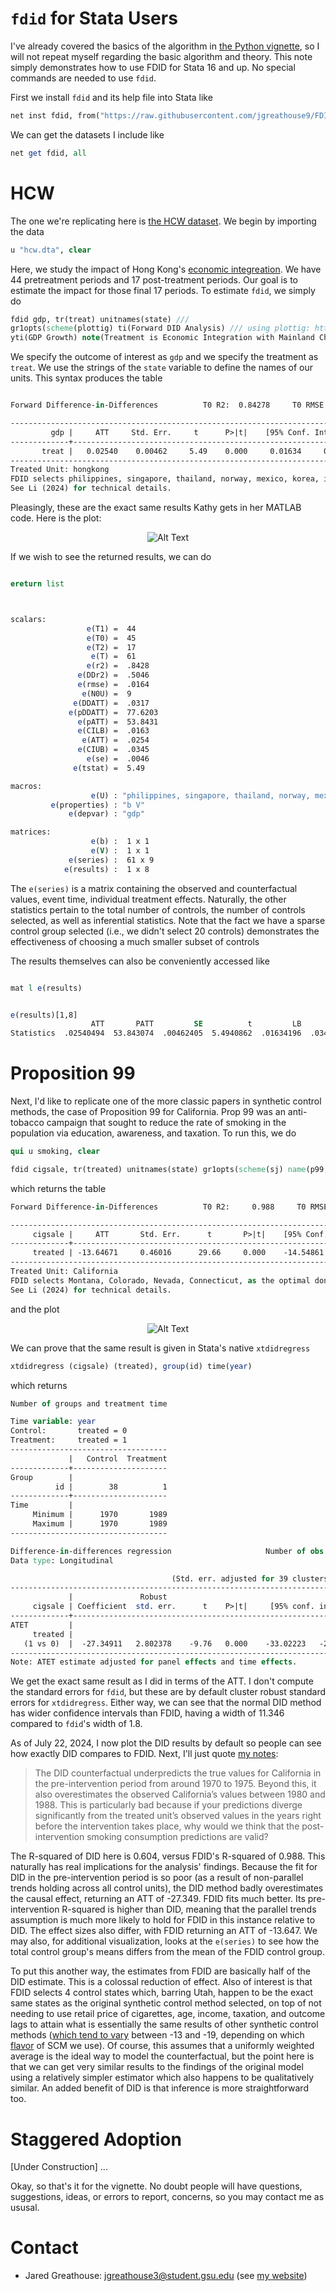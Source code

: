 # ```fdid``` for Stata Users

I've already covered the basics of the algorithm in [the Python vignette](https://github.com/jgreathouse9/FDIDTutorial/blob/main/Vignette.md), so I will not repeat myself regarding the basic algorithm and theory. This note simply demonstrates how to use FDID for Stata 16 and up. No special commands are needed to use ```fdid```.

First we install ```fdid``` and its help file into Stata like

```stata
net inst fdid, from("https://raw.githubusercontent.com/jgreathouse9/FDIDTutorial/main") replace
```
We can get the datasets I include like
```stata
net get fdid, all
```
# HCW

The one we're replicating here is [the HCW dataset](https://doi.org/10.1002/jae.1230). We begin by importing the data

```stata
u "hcw.dta", clear
```

Here, we study the impact of Hong Kong's [economic integreation](https://www.henleyglobal.com/residence-investment/hong-kong/cepa-hong-kong-china). We have 44 pretreatment periods and 17 post-treatment periods. Our goal is to estimate the impact for those final 17 periods. To estimate ```fdid```, we simply do
```stata
fdid gdp, tr(treat) unitnames(state) ///
gr1opts(scheme(plottig) ti(Forward DID Analysis) /// using plottig: https://www.stata.com/meeting/switzerland16/slides/bischof-switzerland16.pdf
yti(GDP Growth) note(Treatment is Economic Integration with Mainland China) legend(order(1 "Hong Kong" 2 "FDID Counterfactual") pos(12)))
```
We specify the outcome of interest as ```gdp``` and we specify the treatment as ```treat```. We use the strings of the ```state``` variable to define the names of our units. This syntax produces the table
```stata

Forward Difference-in-Differences          T0 R2:  0.84278     T0 RMSE:  0.01638

-----------------------------------------------------------------------------
         gdp |     ATT     Std. Err.     t      P>|t|    [95% Conf. Interval]
-------------+---------------------------------------------------------------
       treat |   0.02540    0.00462     5.49    0.000     0.01634     0.03447
-----------------------------------------------------------------------------
Treated Unit: hongkong
FDID selects philippines, singapore, thailand, norway, mexico, korea, indonesia, newzealand, malaysia, as the optimal donors.
See Li (2024) for technical details.
```

Pleasingly, these are the exact same results Kathy gets in her MATLAB code. Here is the plot:
<p align="center">
  <img src="fithongkong.png" alt="Alt Text">
</p>

If we wish to see the returned results, we can do
```stata

ereturn list



scalars:
                 e(T1) =  44
                 e(T0) =  45
                 e(T2) =  17
                  e(T) =  61
                 e(r2) =  .8428
               e(DDr2) =  .5046
               e(rmse) =  .0164
                e(N0U) =  9
              e(DDATT) =  .0317
             e(pDDATT) =  77.6203
               e(pATT) =  53.8431
               e(CILB) =  .0163
                e(ATT) =  .0254
               e(CIUB) =  .0345
                 e(se) =  .0046
              e(tstat) =  5.49

macros:
                  e(U) : "philippines, singapore, thailand, norway, mexico, korea, indonesia, newzealand, malaysia,"
         e(properties) : "b V"
             e(depvar) : "gdp"

matrices:
                  e(b) :  1 x 1
                  e(V) :  1 x 1
             e(series) :  61 x 9
            e(results) :  1 x 8

```
The ```e(series)``` is a matrix containing the observed and counterfactual values, event time, individual treatment effects. Naturally, the other statistics pertain to the total number of controls, the number of controls selected, as well as inferential statistics. Note that the fact we have a sparse control group selected (i.e., we didn't select 20 controls) demonstrates the effectiveness of choosing a much smaller subset of controls

The results themselves can also be conveniently accessed like
```stata

mat l e(results)


e(results)[1,8]
                  ATT       PATT         SE          t         LB         UB         R2       RMSE
Statistics  .02540494  53.843074  .00462405  5.4940862  .01634196  .03446791   .8427835     .01638

```

# Proposition 99

Next, I'd like to replicate one of the more classic papers in synthetic control methods, the case of Proposition 99 for California. Prop 99 was an anti-tobacco campaign that sought to reduce the rate of smoking in the population via education, awareness, and taxation. To run this, we do

```stata
qui u smoking, clear

fdid cigsale, tr(treated) unitnames(state) gr1opts(scheme(sj) name(p99, replace))
```
which returns the table
```stata
Forward Difference-in-Differences          T0 R2:     0.988     T0 RMSE:     1.282

-----------------------------------------------------------------------------------------
     cigsale |     ATT       Std. Err.      t       P>|t|    [95% Conf. Interval]
-------------+---------------------------------------------------------------------------
     treated | -13.64671     0.46016      29.66     0.000    -14.54861  -12.74481
-----------------------------------------------------------------------------------------
Treated Unit: California
FDID selects Montana, Colorado, Nevada, Connecticut, as the optimal donors.
See Li (2024) for technical details.
```
and the plot
<p align="center">
  <img src="fitCali.png" alt="Alt Text">
</p>

We can prove that the same result is given in Stata's native ```xtdidregress```

```stata
xtdidregress (cigsale) (treated), group(id) time(year)
```
which returns
```stata
Number of groups and treatment time

Time variable: year
Control:       treated = 0
Treatment:     treated = 1
-----------------------------------
             |   Control  Treatment
-------------+---------------------
Group        |
          id |        38          1
-------------+---------------------
Time         |
     Minimum |      1970       1989
     Maximum |      1970       1989
-----------------------------------

Difference-in-differences regression                     Number of obs = 1,209
Data type: Longitudinal

                                    (Std. err. adjusted for 39 clusters in id)
------------------------------------------------------------------------------
             |               Robust
     cigsale | Coefficient  std. err.      t    P>|t|     [95% conf. interval]
-------------+----------------------------------------------------------------
ATET         |
     treated |
   (1 vs 0)  |  -27.34911   2.802378    -9.76   0.000    -33.02223   -21.67599
------------------------------------------------------------------------------
Note: ATET estimate adjusted for panel effects and time effects.
```
We get the exact same result as I did in terms of the ATT. I don't compute the standard errors for ```fdid```, but these are by default cluster robust standard errors for ```xtdidregress```. Either way, we can see that the normal DID method has wider confidence intervals than FDID, having a width of 11.346 compared to ```fdid```'s width of 1.8.

As of July 22, 2024, I now plot the DID results by default so people can see how exactly DID compares to FDID. Next, I'll just quote [my notes](https://jgreathouse9.github.io/GSUmetricspolicy/treatmenteffects.html):

> The DID counterfactual underpredicts the true values for California in the pre-intervention period from around 1970 to 1975. Beyond this, it also overestimates the observed California’s values between 1980 and 1988. This is particularly bad because if your predictions diverge significantly from the treated unit’s observed values in the years right before the intervention takes place, why would we think that the post-intervention smoking consumption predictions are valid?

The R-squared of DID here is 0.604, versus FDID's R-squared of 0.988. This naturally has real implications for the analysis' findings. Because the fit for DID in the pre-intervention period is so poor (as a result of non-parallel trends holding across all control units), the DID method badly overestimates the causal effect, returning an ATT of -27.349. FDID fits much better. Its pre-intervention R-squared is higher than DID, meaning that the parallel trends assumption is much more likely to hold for FDID in this instance relative to DID. The effect sizes also differ, with FDID returning an ATT of -13.647. We may also, for additional visualization, looks at the ```e(series)``` to see how the total control group's means differs from the mean of the FDID control group.

To put this another way, the estimates from FDID are basically half of the DID estimate. This is a colossal reduction of effect. Also of interest is that FDID selects 4 control states which, barring Utah, happen to be the exact same states as the original synthetic control method selected, on top of not needing to use retail price of cigarettes, age, income, taxation, and outcome lags to attain what is essentially the same results of other synthetic control methods ([which tend to vary](https://rpubs.com/dwrich27/941298) between -13 and -19, depending on which [flavor](https://doi.org/10.48550/arXiv.2203.11576) of SCM we use). Of course, this assumes that a uniformly weighted average is the ideal way to model the counterfactual, but the point here is that we can get very similar results to the findings of the original model using a relatively simpler estimator which also happens to be qualitatively similar. An added benefit of DID is that inference is more straightforward too.

# Staggered Adoption

[Under Construction]
...

Okay, so that's it for the vignette. No doubt people will have questions, suggestions, ideas, or errors to report, concerns, so you may contact me as ususal.

# Contact
- Jared Greathouse: <jgreathouse3@student.gsu.edu> (see [my website](https://jgreathouse9.github.io/))
